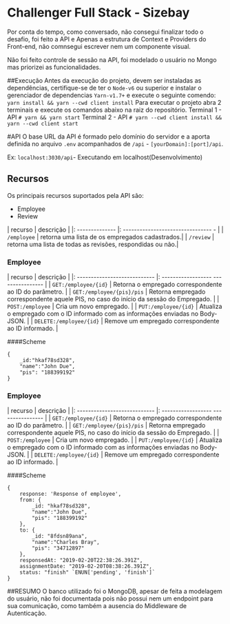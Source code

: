 # Challenger Full Stack - Sizebay
Por conta do tempo, como conversado, não consegui finalizar todo o desafio, foi feito a API e Apenas a estrutura de Context e Providers do Front-end, não comnsegui escrever nem um componente visual.

Não foi feito controle de sessão na API, foi modelado o usuário no Mongo mas priorizei as funcionalidades.

##Execução
Antes da execução do projeto, devem ser instaladas as dependências, certifique-se de ter o `Node-v6` ou superior e instalar o gerenciador de dependencias `Yarn-v1.7+` e execute o seguinte comendo:
`yarn install && yarn --cwd client install`
Para executar o projeto abra 2 terminais e execute os comandos abaixo na raiz do repositório.
Terminal 1 - API `# yarn && yarn start`
Terminal 2 - API `# yarn --cwd client install && yarn --cwd client start`

#API
O base URL da API é formado pelo domínio do servidor e a aporta definida no arquivo `.env` acompanhados de `/api` - `[yourDomain]:[port]/api`.

Ex: `localhost:3030/api`- Executando em localhost(Desenvolvimento)

## Recursos
Os principais recursos suportados pela API são:

- Employee
- Review

| recurso | descrição |
|: -------------- |: -------------------------------- - |
| `/employee` | retorna uma lista de os empregados cadastrados.|
| `/review` | retorna uma lista de todas as revisões, respondidas ou não.|


### Employee
| recurso | descrição |
|: ---------------------------- |: ------------------ ---------------- |
| `GET:/employee/{id}` | Retorna o empregado correspondente ao ID do parâmetro. |
| `GET:/employee/{pis}/pis` | Retorna  empregado correspondente aquele PIS, no caso do início da sessão do Empregado. |
| `POST:/employee` | Cria um novo empregado. |
| `PUT:/employee/{id}` | Atualiza o empregado com o ID informado com as informações enviadas no Body-JSON. |
| `DELETE:/employee/{id}` | Remove um empregado correspondente ao ID informado. |

####Scheme
```
{
    _id:"hkaf78sd328",
    "name":"John Due",
    "pis": "188399192"
}
```

### Employee
| recurso | descrição |
|: ---------------------------- |: ------------------ ---------------- |
| `GET:/employee/{id}` | Retorna o empregado correspondente ao ID do parâmetro. |
| `GET:/employee/{pis}/pis` | Retorna  empregado correspondente aquele PIS, no caso do início da sessão do Empregado. |
| `POST:/employee` | Cria um novo empregado. |
| `PUT:/employee/{id}` | Atualiza o empregado com o ID informado com as informações enviadas no Body-JSON. |
| `DELETE:/employee/{id}` | Remove um empregado correspondente ao ID informado. |

####Scheme
```
{
    response: 'Response of employee',
    from: {
        _id: "hkaf78sd328",
        "name":"John Due",
        "pis": "188399192"
    },
    to: {
        _id: "8fdsn89ana",
        "name":"Charles Bray",
        "pis": "34712897"
    },
    responsedAt: "2019-02-20T22:38:26.391Z",
    assignmentDate: "2019-02-20T08:38:26.391Z",
    status: "finish" `ENUN['pending', 'finish']`
}
```


##RESUMO
O banco utilizado foi o MongoDB, apesar de feita a modelagem do usuário, não foi documentada pois não possui nem um endpoint para sua comunicação, como também a ausencia do Middleware de Autenticação.